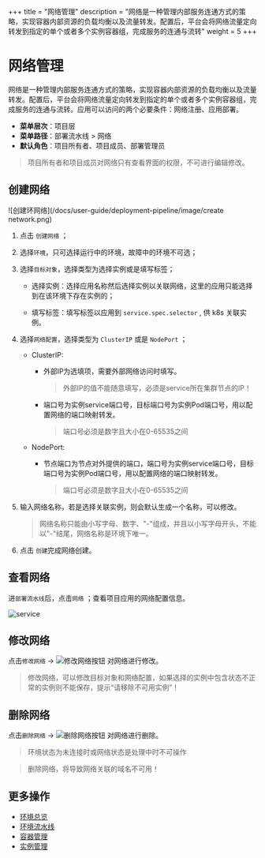 ﻿+++
title = "网络管理"
description = "网络是一种管理内部服务连通方式的策略，实现容器内部资源的负载均衡以及流量转发。配置后，平台会将网络流量定向转发到指定的单个或者多个实例容器组，完成服务的连通与流转"
weight = 5
+++

# 网络管理

网络是一种管理内部服务连通方式的策略，实现容器内部资源的负载均衡以及流量转发。配置后，平台会将网络流量定向转发到指定的单个或者多个实例容器组，完成服务的连通与流转。应用可以访问的两个必要条件：网络注册、应用部署。
    
  - **菜单层次**：项目层
  - **菜单路径**：部署流水线 > 网络
  - **默认角色**：项目所有者、项目成员、部署管理员
<blockquote class="note">
项目所有者和项目成员对网络只有查看界面的权限，不可进行编辑修改。
</blockquote>

## 创建网络
![创建环网络](/docs/user-guide/deployment-pipeline/image/create network.png)
 
 1. 点击 `创建网络` ；

 1. 选择`环境`，只可选择运行中的环境，故障中的环境不可选；

 1. 选择`目标对象`，选择类型为选择实例或是填写标签；

    - 选择实例：选择应用名称然后选择实例以关联网络，这里的应用只能选择到在该环境下存在实例的；
    
    - 填写标签：填写标签以应用到 `service.spec.selector` , 供 k8s 关联实例。
 
 1. 选择`网络配置`，选择类型为 `ClusterIP` 或是 `NodePort` ；
 
    - ClusterIP:
    
        - 外部IP为选填项，需要外部网络访问时填写。
    
            <blockquote class="warning">
              外部IP的值不能随意填写，必须是service所在集群节点的IP！
            </blockquote>

        - 端口号为实例service端口号，目标端口号为实例Pod端口号，用以配置网络的端口映射转发。
    
            <blockquote class="warning">
              端口号必须是数字且大小在0-65535之间
            </blockquote>
    - NodePort:
    
        - 节点端口为节点对外提供的端口，端口号为实例service端口号，目标端口号为实例Pod端口号，用以配置网络的端口映射转发。
              
            <blockquote class="warning">
              端口号必须是数字且大小在0-65535之间
            </blockquote>

 1. 输入网络名称，若是选择关联实例，则会默认生成一个名称，可以修改。
    <blockquote class="warning">
      网络名称只能由小写字母、数字、"-"组成，并且以小写字母开头，不能以"-"结尾，网络名称是环境下唯一。
    </blockquote>
    
 1. 点击 `创建`完成网络创建。


## 查看网络
 进`部署流水线`后，点击`网络` ；查看项目应用的网络配置信息。

  ![service](/docs/user-guide/deployment-pipeline/image/service.png) 

## 修改网络

点击`修改网络` → ![修改网络按钮](/docs/user-guide/deployment-pipeline/image/update_network_button.png) 对网络进行修改。

<blockquote class="note">
  修改网络，可以修改目标对象和网络配置，如果选择的实例中包含状态不正常的实例则不能保存，提示“请移除不可用实例”！
</blockquote>

## 删除网络

点击`删除网络` → ![删除网络按钮](/docs/user-guide/deployment-pipeline/image/del_net_button.png) 对网络进行删除。

<blockquote class="note">
  环境状态为未连接时或网络状态是处理中时不可操作
</blockquote>

<blockquote class="warning">
  删除网络，将导致网络关联的域名不可用！
</blockquote>

## 更多操作
- [环境总览](../environments-overview)
- [环境流水线](../environment-pipeline)
- [容器管理](../container)
- [实例管理](../instance)



